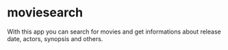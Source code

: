 # moviesearch
With this app you can search for movies and get informations about release date, actors, synopsis and others.

